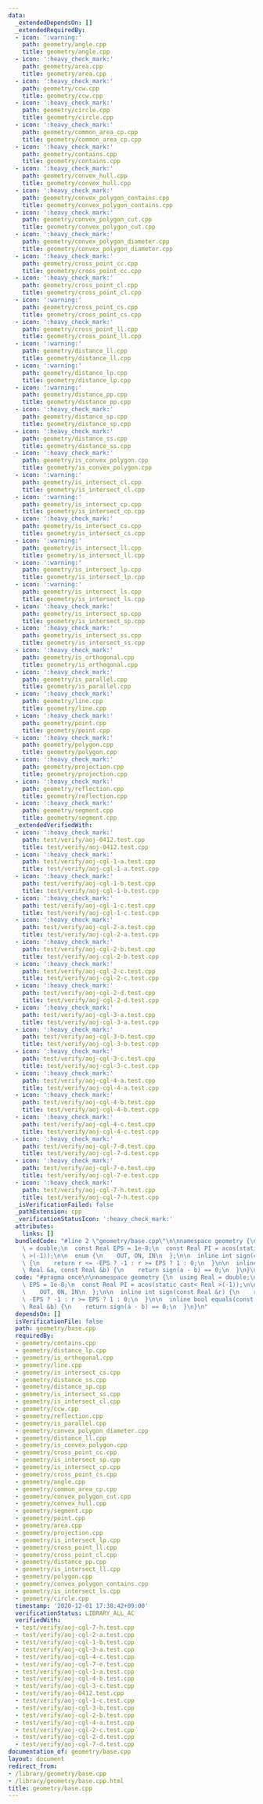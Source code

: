 ```yaml
---
data:
  _extendedDependsOn: []
  _extendedRequiredBy:
  - icon: ':warning:'
    path: geometry/angle.cpp
    title: geometry/angle.cpp
  - icon: ':heavy_check_mark:'
    path: geometry/area.cpp
    title: geometry/area.cpp
  - icon: ':heavy_check_mark:'
    path: geometry/ccw.cpp
    title: geometry/ccw.cpp
  - icon: ':heavy_check_mark:'
    path: geometry/circle.cpp
    title: geometry/circle.cpp
  - icon: ':heavy_check_mark:'
    path: geometry/common_area_cp.cpp
    title: geometry/common_area_cp.cpp
  - icon: ':heavy_check_mark:'
    path: geometry/contains.cpp
    title: geometry/contains.cpp
  - icon: ':heavy_check_mark:'
    path: geometry/convex_hull.cpp
    title: geometry/convex_hull.cpp
  - icon: ':heavy_check_mark:'
    path: geometry/convex_polygon_contains.cpp
    title: geometry/convex_polygon_contains.cpp
  - icon: ':heavy_check_mark:'
    path: geometry/convex_polygon_cut.cpp
    title: geometry/convex_polygon_cut.cpp
  - icon: ':heavy_check_mark:'
    path: geometry/convex_polygon_diameter.cpp
    title: geometry/convex_polygon_diameter.cpp
  - icon: ':heavy_check_mark:'
    path: geometry/cross_point_cc.cpp
    title: geometry/cross_point_cc.cpp
  - icon: ':heavy_check_mark:'
    path: geometry/cross_point_cl.cpp
    title: geometry/cross_point_cl.cpp
  - icon: ':warning:'
    path: geometry/cross_point_cs.cpp
    title: geometry/cross_point_cs.cpp
  - icon: ':heavy_check_mark:'
    path: geometry/cross_point_ll.cpp
    title: geometry/cross_point_ll.cpp
  - icon: ':warning:'
    path: geometry/distance_ll.cpp
    title: geometry/distance_ll.cpp
  - icon: ':warning:'
    path: geometry/distance_lp.cpp
    title: geometry/distance_lp.cpp
  - icon: ':warning:'
    path: geometry/distance_pp.cpp
    title: geometry/distance_pp.cpp
  - icon: ':heavy_check_mark:'
    path: geometry/distance_sp.cpp
    title: geometry/distance_sp.cpp
  - icon: ':heavy_check_mark:'
    path: geometry/distance_ss.cpp
    title: geometry/distance_ss.cpp
  - icon: ':heavy_check_mark:'
    path: geometry/is_convex_polygon.cpp
    title: geometry/is_convex_polygon.cpp
  - icon: ':warning:'
    path: geometry/is_intersect_cl.cpp
    title: geometry/is_intersect_cl.cpp
  - icon: ':warning:'
    path: geometry/is_intersect_cp.cpp
    title: geometry/is_intersect_cp.cpp
  - icon: ':heavy_check_mark:'
    path: geometry/is_intersect_cs.cpp
    title: geometry/is_intersect_cs.cpp
  - icon: ':warning:'
    path: geometry/is_intersect_ll.cpp
    title: geometry/is_intersect_ll.cpp
  - icon: ':warning:'
    path: geometry/is_intersect_lp.cpp
    title: geometry/is_intersect_lp.cpp
  - icon: ':warning:'
    path: geometry/is_intersect_ls.cpp
    title: geometry/is_intersect_ls.cpp
  - icon: ':heavy_check_mark:'
    path: geometry/is_intersect_sp.cpp
    title: geometry/is_intersect_sp.cpp
  - icon: ':heavy_check_mark:'
    path: geometry/is_intersect_ss.cpp
    title: geometry/is_intersect_ss.cpp
  - icon: ':heavy_check_mark:'
    path: geometry/is_orthogonal.cpp
    title: geometry/is_orthogonal.cpp
  - icon: ':heavy_check_mark:'
    path: geometry/is_parallel.cpp
    title: geometry/is_parallel.cpp
  - icon: ':heavy_check_mark:'
    path: geometry/line.cpp
    title: geometry/line.cpp
  - icon: ':heavy_check_mark:'
    path: geometry/point.cpp
    title: geometry/point.cpp
  - icon: ':heavy_check_mark:'
    path: geometry/polygon.cpp
    title: geometry/polygon.cpp
  - icon: ':heavy_check_mark:'
    path: geometry/projection.cpp
    title: geometry/projection.cpp
  - icon: ':heavy_check_mark:'
    path: geometry/reflection.cpp
    title: geometry/reflection.cpp
  - icon: ':heavy_check_mark:'
    path: geometry/segment.cpp
    title: geometry/segment.cpp
  _extendedVerifiedWith:
  - icon: ':heavy_check_mark:'
    path: test/verify/aoj-0412.test.cpp
    title: test/verify/aoj-0412.test.cpp
  - icon: ':heavy_check_mark:'
    path: test/verify/aoj-cgl-1-a.test.cpp
    title: test/verify/aoj-cgl-1-a.test.cpp
  - icon: ':heavy_check_mark:'
    path: test/verify/aoj-cgl-1-b.test.cpp
    title: test/verify/aoj-cgl-1-b.test.cpp
  - icon: ':heavy_check_mark:'
    path: test/verify/aoj-cgl-1-c.test.cpp
    title: test/verify/aoj-cgl-1-c.test.cpp
  - icon: ':heavy_check_mark:'
    path: test/verify/aoj-cgl-2-a.test.cpp
    title: test/verify/aoj-cgl-2-a.test.cpp
  - icon: ':heavy_check_mark:'
    path: test/verify/aoj-cgl-2-b.test.cpp
    title: test/verify/aoj-cgl-2-b.test.cpp
  - icon: ':heavy_check_mark:'
    path: test/verify/aoj-cgl-2-c.test.cpp
    title: test/verify/aoj-cgl-2-c.test.cpp
  - icon: ':heavy_check_mark:'
    path: test/verify/aoj-cgl-2-d.test.cpp
    title: test/verify/aoj-cgl-2-d.test.cpp
  - icon: ':heavy_check_mark:'
    path: test/verify/aoj-cgl-3-a.test.cpp
    title: test/verify/aoj-cgl-3-a.test.cpp
  - icon: ':heavy_check_mark:'
    path: test/verify/aoj-cgl-3-b.test.cpp
    title: test/verify/aoj-cgl-3-b.test.cpp
  - icon: ':heavy_check_mark:'
    path: test/verify/aoj-cgl-3-c.test.cpp
    title: test/verify/aoj-cgl-3-c.test.cpp
  - icon: ':heavy_check_mark:'
    path: test/verify/aoj-cgl-4-a.test.cpp
    title: test/verify/aoj-cgl-4-a.test.cpp
  - icon: ':heavy_check_mark:'
    path: test/verify/aoj-cgl-4-b.test.cpp
    title: test/verify/aoj-cgl-4-b.test.cpp
  - icon: ':heavy_check_mark:'
    path: test/verify/aoj-cgl-4-c.test.cpp
    title: test/verify/aoj-cgl-4-c.test.cpp
  - icon: ':heavy_check_mark:'
    path: test/verify/aoj-cgl-7-d.test.cpp
    title: test/verify/aoj-cgl-7-d.test.cpp
  - icon: ':heavy_check_mark:'
    path: test/verify/aoj-cgl-7-e.test.cpp
    title: test/verify/aoj-cgl-7-e.test.cpp
  - icon: ':heavy_check_mark:'
    path: test/verify/aoj-cgl-7-h.test.cpp
    title: test/verify/aoj-cgl-7-h.test.cpp
  _isVerificationFailed: false
  _pathExtension: cpp
  _verificationStatusIcon: ':heavy_check_mark:'
  attributes:
    links: []
  bundledCode: "#line 2 \"geometry/base.cpp\"\n\nnamespace geometry {\n  using Real\
    \ = double;\n  const Real EPS = 1e-8;\n  const Real PI = acos(static_cast< Real\
    \ >(-1));\n\n  enum {\n    OUT, ON, IN\n  };\n\n  inline int sign(const Real &r)\
    \ {\n    return r <= -EPS ? -1 : r >= EPS ? 1 : 0;\n  }\n\n  inline bool equals(const\
    \ Real &a, const Real &b) {\n    return sign(a - b) == 0;\n  }\n}\n"
  code: "#pragma once\n\nnamespace geometry {\n  using Real = double;\n  const Real\
    \ EPS = 1e-8;\n  const Real PI = acos(static_cast< Real >(-1));\n\n  enum {\n\
    \    OUT, ON, IN\n  };\n\n  inline int sign(const Real &r) {\n    return r <=\
    \ -EPS ? -1 : r >= EPS ? 1 : 0;\n  }\n\n  inline bool equals(const Real &a, const\
    \ Real &b) {\n    return sign(a - b) == 0;\n  }\n}\n"
  dependsOn: []
  isVerificationFile: false
  path: geometry/base.cpp
  requiredBy:
  - geometry/contains.cpp
  - geometry/distance_lp.cpp
  - geometry/is_orthogonal.cpp
  - geometry/line.cpp
  - geometry/is_intersect_cs.cpp
  - geometry/distance_ss.cpp
  - geometry/distance_sp.cpp
  - geometry/is_intersect_ss.cpp
  - geometry/is_intersect_cl.cpp
  - geometry/ccw.cpp
  - geometry/reflection.cpp
  - geometry/is_parallel.cpp
  - geometry/convex_polygon_diameter.cpp
  - geometry/distance_ll.cpp
  - geometry/is_convex_polygon.cpp
  - geometry/cross_point_cc.cpp
  - geometry/is_intersect_sp.cpp
  - geometry/is_intersect_cp.cpp
  - geometry/cross_point_cs.cpp
  - geometry/angle.cpp
  - geometry/common_area_cp.cpp
  - geometry/convex_polygon_cut.cpp
  - geometry/convex_hull.cpp
  - geometry/segment.cpp
  - geometry/point.cpp
  - geometry/area.cpp
  - geometry/projection.cpp
  - geometry/is_intersect_lp.cpp
  - geometry/cross_point_ll.cpp
  - geometry/cross_point_cl.cpp
  - geometry/distance_pp.cpp
  - geometry/is_intersect_ll.cpp
  - geometry/polygon.cpp
  - geometry/convex_polygon_contains.cpp
  - geometry/is_intersect_ls.cpp
  - geometry/circle.cpp
  timestamp: '2020-12-01 17:38:42+09:00'
  verificationStatus: LIBRARY_ALL_AC
  verifiedWith:
  - test/verify/aoj-cgl-7-h.test.cpp
  - test/verify/aoj-cgl-2-a.test.cpp
  - test/verify/aoj-cgl-1-b.test.cpp
  - test/verify/aoj-cgl-3-a.test.cpp
  - test/verify/aoj-cgl-4-c.test.cpp
  - test/verify/aoj-cgl-7-e.test.cpp
  - test/verify/aoj-cgl-1-a.test.cpp
  - test/verify/aoj-cgl-4-b.test.cpp
  - test/verify/aoj-cgl-3-c.test.cpp
  - test/verify/aoj-0412.test.cpp
  - test/verify/aoj-cgl-1-c.test.cpp
  - test/verify/aoj-cgl-3-b.test.cpp
  - test/verify/aoj-cgl-2-b.test.cpp
  - test/verify/aoj-cgl-4-a.test.cpp
  - test/verify/aoj-cgl-2-c.test.cpp
  - test/verify/aoj-cgl-2-d.test.cpp
  - test/verify/aoj-cgl-7-d.test.cpp
documentation_of: geometry/base.cpp
layout: document
redirect_from:
- /library/geometry/base.cpp
- /library/geometry/base.cpp.html
title: geometry/base.cpp
---
```

